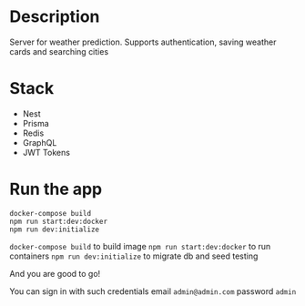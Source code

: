 # Description

Server for weather prediction. Supports authentication, saving weather cards and searching cities

# Stack

- Nest
- Prisma
- Redis
- GraphQL
- JWT Tokens

# Run the app

```
docker-compose build
npm run start:dev:docker
npm run dev:initialize
```

`docker-compose build` to build image
`npm run start:dev:docker` to run containers
`npm run dev:initialize` to migrate db and seed testing

And you are good to go!

You can sign in with such credentials
email
`admin@admin.com`
password
`admin`
